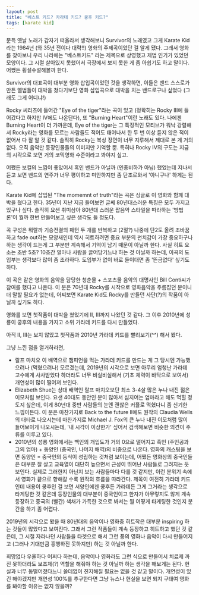 ```yaml
---
layout: post
title: "베스트 키드? 카라테 키드? 쿵후 키드?"
tags: [karate kid]
---
```


문득 옛날 노래가 갑자기 떠올라서 생각해보니 Survivor의 노래였고 그게 Karate Kid라는 1984년 (와 35년 전이다 대략!!) 영화의 주제곡이었단 걸 알게 됐다. 그래서 영화를 찾아보니 우리 나라에는 "베스트키드" 라는 제목으로 상영했고 제법 인기가 있었던 모양이다. 그 시절 살아있지 못했어서 극장에서 보지 못한 게 좀 아쉽기도 하고 말이다. 어쨌든 횡설수설해볼까 한다.

Survivor의 대표곡이 대부분 영화 삽입곡이었던 것을 생각하면, 이들은 밴드 스스로가 만든 앨범들이 대박을 쳤다기보단 영화 삽입곡으로 대박을 치는 밴드로구나 싶었다 (그래도 그게 어디냐!) 

Rocky 씨리즈에 들어간 "Eye of the tiger"라는 곡이 있고 (정확히는 Rocky III에 들어갔다고 하지만 IV에도 나온단다), 또 "Burning Heart"이란 노래도 있다. 나에겐 Burning Heart이 더 가까운데, Eye of the tiger는 그 특징적인 모티브가 워낙 강렬해서 Rocky라는 영화를 모르는 사람들도 적어도 태어나서 한 두 번 이상 듣지 않은 적이 없어서 다 잘 알 것 같다. 솔직히 Rocky는 복싱 장면이 너무 지루해서 제대로 본 게 거의 없다. 오직 음악만 등장인물들의 이미지만 기억할 뿐. 특히나 Rocky IV의 구도는 지금의 시각으로 보면 거의 코믹영화 수준이라고 봐야지 싶고. 

어쨌든 보컬의 느낌이 좋았어서 흑인 밴드가 아닐까 (인종비하가 아님) 했었는데 지나서 듣고 보면 밴드의 연주가 너무 평이하고 미안하지만 좀 단조로와서 '아니구나' 하게는 된다. 

Karate Kid에 삽입된 "The momemnt of truth"라는 곡은 싱글로 이 영화와 함께 대박을 쳤다고 한다. 35년이 지난 지금 들어보면 글쎄 80년대스러운 특징은 모두 가지고 있구나 싶다. 솔직히 요샌 취미삼아 80년대 스러운 팝음악 스타일을 따라하는 '방법론'이 뭘까 한번 만들어보고 싶은 생각도 들 정도다. 

곡 구성은 뭐랄까 기승전결의 패턴 두 개를 반복하고 (2절?) 나중에 단2도 올려 조바꿈하고 fade out하는 모양새인데 역시 히트하려면 중요 부분의 펀치감이 가장 중요하구나 하는 생각이 드는게 그 부분만 계속해서 기억이 남기 때문이 아닐까 한다. 사실 히트 요소는 초반 5초? 10초간 얼마나 사람을 끌어당기느냐 하는 것 아닐까 하는데, 이곡의 도입부는 생각보다 많이 좀 초라하다. 도입부가 없이 바로 들이대면 좀 '뜬금없다' 싶기도 하다. 

이 곡은 같은 영화의 음악을 담당한 청춘물 + 스포츠물 음악의 대명사인 Bill Conti씨가 참여를 했다고 나온다. 이 분은 70년대 Rocky를 시작으로 영화음악을 주름잡던 분이니 더 말할 필요가 없는데, 어찌보면 Karate Kid도 Rocky를 만들던 사단(?)의 작품이 아닐까 싶기도 하다. 

영화를 보면 첫작품이 대박을 쳤었기에 II, III까지 나왔던 것 같다. 그 이후 2010년에 성룡이 쿵후의 내용을 가지고 소위 가라데 키드를 다시 만들었다. 

아직 II, III는 보지 않았고 첫작품과 2010년 가라데 키드를 빨리보기(^^) 해서 봤다.

그냥 느낀 점을 열거하라면,
* 랄프 마치오 이 배역으로 챔피언을 먹는 가라데 키드를 만드는 게 그 당시엔 가능했으려나 (먹혔으려나) 모르겠는데, 2019년의 시각으로 보면 아무리 엄청난 가라데 고수에게 사사받았다 하더라도 너무 비실비실해서 (기초 체력이 바닥으로 보여서) 개연성이 많이 떨어져 보인다. 
* Elizabeth Shue는 상대 배역인 랄프 마치오보단 최소 3-4살 많은 누나 내진 젊은 이모처럼 보인다. 요샌 40대도 동안인 분이 많아서 심지어는 엄마라고 해도 먹힐 정도지 싶은데, 이게 80년대 중반 사람들의 눈엔 괜찮은 커플로 먹혔다니 좀 신기한 느낌이든다. 이 분은 마찬가지로 Back to the future II에도 원작의 Claudia Wells의 대타로 나오시는데 마찬가지로 Michael J. Fox의 큰 누나 내진 이모처럼 많이 들어보이게 나오시는데, '내 시각이 이상한가' 싶어서 검색해보면 비슷한 의견이 주류를 이루고 있다.
* 2010년의 성룡 영화에서는 백인의 개입도가 거의 0으로 떨어지고 흑인 (주인공과 그의 엄마) + 동양인 (중국인, 나머지 배역)의 비중으로 나온다. 영화의 캐스팅을 보면 동양인 = 중국인의 등식이 성립하는 것처럼 보이는데, 어쨌든 영화상의 중국인들은 대부분 잘 살고 교육열이 대단히 높으면서 근성이 뛰어난 사람들로 그려지는 듯 보인다. 실제로 그러한지 아닌지 보는 사람들마다 다를 것 같지만, 이런 분위기 속에서 영화가 끝으로 향해갈 수록 원작의 흐름을 따라간다. 제목이 여전히 가라데 키드인데 내용이 쿵후인 걸 보면 서양인에겐 쿵후든 가라데든 그게 그거라는 생각으로 타게팅한 것 같은데 등장인물의 대부분이 중국인이고 한자가 아무렇지도 않게 계속 등장하고 중국의 (빨간) 색채가 가득한 것으로 봐서는 뭘 어떻게 타게팅한 것인지 분간을 하기 좀 어렵다.

2019년의 시각으로 봤을 때 80년대의 음악이나 영화중 히트작은 대부분 inspiring 하는 것들이 많았다고 보여진다. 그래서 그런 작품들이 계속 등장하고 히트하고 했던 것 같은데, 그 시절 자라나던 사람들을 타겟으로 해서 그런 풍의 영화나 음악이 다시 만들어지고 (그러나 기대만큼 흥행하진 못하지만) 하는 것 아닐까 한다. 

희망없다 우울하다 어쩌다 하는데, 음악이나 영화라도 그런 식으로 만들어서 치료제 까진 못하더라도 보조제(?) 역할을 해줘야 하는 것 아닐까 하는 생각을 해보게는 된다. 현실과 너무 동떨어졌다느니 쓸데없이 진지해질 필요는 없을 것 같고 말이다. 개연성이 있긴 해야겠지만 개연성 100%를 추구한다면 그냥 뉴스나 현실을 보면 되지 구태여 영화를 봐야할 이유는 없지 않을까?